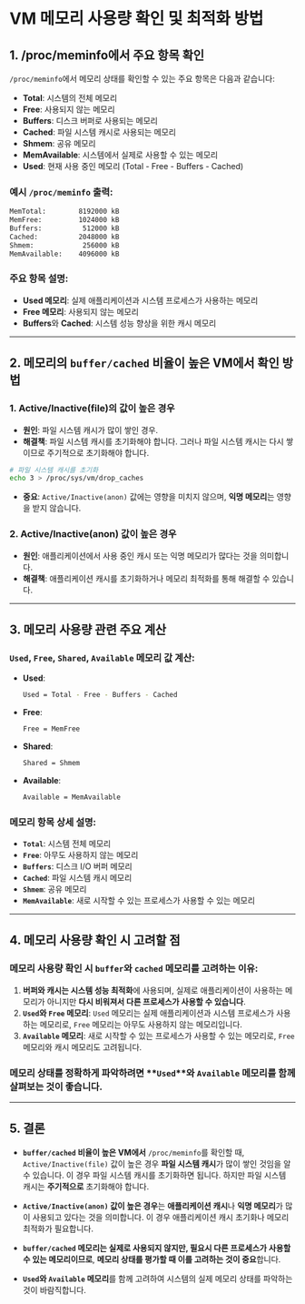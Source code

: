 # VM 메모리 사용량 확인 및 최적화 방법

## 1. /proc/meminfo에서 주요 항목 확인
`/proc/meminfo`에서 메모리 상태를 확인할 수 있는 주요 항목은 다음과 같습니다:

- **Total**: 시스템의 전체 메모리
- **Free**: 사용되지 않는 메모리
- **Buffers**: 디스크 버퍼로 사용되는 메모리
- **Cached**: 파일 시스템 캐시로 사용되는 메모리
- **Shmem**: 공유 메모리
- **MemAvailable**: 시스템에서 실제로 사용할 수 있는 메모리
- **Used**: 현재 사용 중인 메모리 (Total - Free - Buffers - Cached)

### 예시 `/proc/meminfo` 출력:
```bash
MemTotal:        8192000 kB
MemFree:         1024000 kB
Buffers:          512000 kB
Cached:          2048000 kB
Shmem:            256000 kB
MemAvailable:    4096000 kB
```

### 주요 항목 설명:
- **Used 메모리**: 실제 애플리케이션과 시스템 프로세스가 사용하는 메모리
- **Free 메모리**: 사용되지 않는 메모리
- **Buffers**와 **Cached**: 시스템 성능 향상을 위한 캐시 메모리

---

## 2. 메모리의 `buffer/cached` 비율이 높은 VM에서 확인 방법

### 1. Active/Inactive(file)의 값이 높은 경우
- **원인**: 파일 시스템 캐시가 많이 쌓인 경우.
- **해결책**: 파일 시스템 캐시를 초기화해야 합니다. 그러나 파일 시스템 캐시는 다시 쌓이므로 주기적으로 초기화해야 합니다.

```sh
# 파일 시스템 캐시를 초기화
echo 3 > /proc/sys/vm/drop_caches
```

- **중요**: `Active/Inactive(anon)` 값에는 영향을 미치지 않으며, **익명 메모리**는 영향을 받지 않습니다.

### 2. Active/Inactive(anon) 값이 높은 경우
- **원인**: 애플리케이션에서 사용 중인 캐시 또는 익명 메모리가 많다는 것을 의미합니다.
- **해결책**: 애플리케이션 캐시를 초기화하거나 메모리 최적화를 통해 해결할 수 있습니다.

---

## 3. 메모리 사용량 관련 주요 계산

### `Used`, `Free`, `Shared`, `Available` 메모리 값 계산:

- **Used**:
  ```bash
  Used = Total - Free - Buffers - Cached
  ```

- **Free**: 
  ```bash
  Free = MemFree
  ```

- **Shared**: 
  ```bash
  Shared = Shmem
  ```

- **Available**:
  ```bash
  Available = MemAvailable
  ```

### 메모리 항목 상세 설명:
- **`Total`**: 시스템 전체 메모리
- **`Free`**: 아무도 사용하지 않는 메모리
- **`Buffers`**: 디스크 I/O 버퍼 메모리
- **`Cached`**: 파일 시스템 캐시 메모리
- **`Shmem`**: 공유 메모리
- **`MemAvailable`**: 새로 시작할 수 있는 프로세스가 사용할 수 있는 메모리

---

## 4. 메모리 사용량 확인 시 고려할 점

### 메모리 사용량 확인 시 `buffer`와 `cached` 메모리를 고려하는 이유:
1. **버퍼와 캐시는 시스템 성능 최적화**에 사용되며, 실제로 애플리케이션이 사용하는 메모리가 아니지만 **다시 비워져서 다른 프로세스가 사용할 수 있습니다**.
2. **`Used`와 `Free` 메모리**: `Used` 메모리는 실제 애플리케이션과 시스템 프로세스가 사용하는 메모리로, `Free` 메모리는 아무도 사용하지 않는 메모리입니다.
3. **`Available` 메모리**: 새로 시작할 수 있는 프로세스가 사용할 수 있는 메모리로, `Free` 메모리와 캐시 메모리도 고려됩니다.

### 메모리 상태를 정확하게 파악하려면 **`Used`**와 **`Available`** 메모리를 함께 살펴보는 것이 좋습니다.

---

## 5. 결론

- **`buffer/cached` 비율이 높은 VM에서** `/proc/meminfo`를 확인할 때, `Active/Inactive(file)` 값이 높은 경우 **파일 시스템 캐시**가 많이 쌓인 것임을 알 수 있습니다. 이 경우 파일 시스템 캐시를 초기화하면 됩니다. 하지만 파일 시스템 캐시는 **주기적으로** 초기화해야 합니다.
  
- **`Active/Inactive(anon)` 값이 높은 경우**는 **애플리케이션 캐시**나 **익명 메모리**가 많이 사용되고 있다는 것을 의미합니다. 이 경우 애플리케이션 캐시 초기화나 메모리 최적화가 필요합니다.

- **`buffer/cached` 메모리는 실제로 사용되지 않지만, 필요시 다른 프로세스가 사용할 수 있는 메모리이므로**, **메모리 상태를 평가할 때 이를 고려하는 것이 중요**합니다.
  
- **`Used`와 `Available` 메모리**를 함께 고려하여 시스템의 실제 메모리 상태를 파악하는 것이 바람직합니다.
